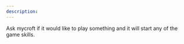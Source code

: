 ```yaml
---
description: 
---
```

Ask mycroft if it would like to play something and it will start any of the game skills.
